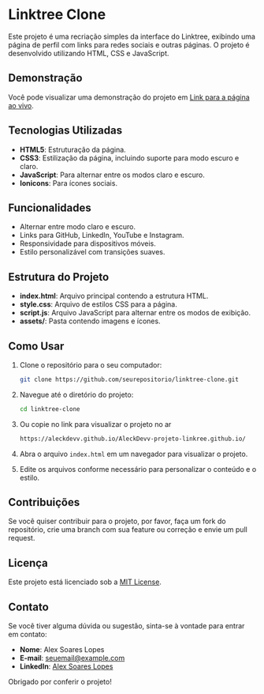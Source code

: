# Linktree Clone

Este projeto é uma recriação simples da interface do Linktree, exibindo uma página de perfil com links para redes sociais e outras páginas. O projeto é desenvolvido utilizando HTML, CSS e JavaScript.

## Demonstração

Você pode visualizar uma demonstração do projeto em [Link para a página ao vivo](https://seulink.com).

## Tecnologias Utilizadas

- **HTML5**: Estruturação da página.
- **CSS3**: Estilização da página, incluindo suporte para modo escuro e claro.
- **JavaScript**: Para alternar entre os modos claro e escuro.
- **Ionicons**: Para ícones sociais.

## Funcionalidades

- Alternar entre modo claro e escuro.
- Links para GitHub, LinkedIn, YouTube e Instagram.
- Responsividade para dispositivos móveis.
- Estilo personalizável com transições suaves.

## Estrutura do Projeto

- **index.html**: Arquivo principal contendo a estrutura HTML.
- **style.css**: Arquivo de estilos CSS para a página.
- **script.js**: Arquivo JavaScript para alternar entre os modos de exibição.
- **assets/**: Pasta contendo imagens e ícones.

## Como Usar

1. Clone o repositório para o seu computador:

    ```bash
    git clone https://github.com/seurepositorio/linktree-clone.git
    ```

2. Navegue até o diretório do projeto:

    ```bash
    cd linktree-clone
3. Ou copie no link para visualizar o projeto no ar 
   ```bash
   https://aleckdevv.github.io/AleckDevv-projeto-linkree.github.io/

3. Abra o arquivo `index.html` em um navegador para visualizar o projeto.

4. Edite os arquivos conforme necessário para personalizar o conteúdo e o estilo.

## Contribuições

Se você quiser contribuir para o projeto, por favor, faça um fork do repositório, crie uma branch com sua feature ou correção e envie um pull request.

## Licença

Este projeto está licenciado sob a [MIT License](LICENSE).

## Contato

Se você tiver alguma dúvida ou sugestão, sinta-se à vontade para entrar em contato:

- **Nome**: Alex Soares Lopes
- **E-mail**: seuemail@example.com
- **LinkedIn**: [Alex Soares Lopes](https://www.linkedin.com/in/alex-soares-lopes-448b79226/)

Obrigado por conferir o projeto!
